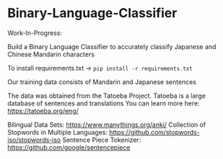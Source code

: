 # Binary-Language-Classifier
Work-In-Progress:

Build a Binary Language Classifier to accurately classify Japanese and Chinese Mandarin characters

To install requirements.txt -> `pip install -r requirements.txt`

Our training data consists of Mandarin and Japanese sentences

The data was obtained from the Tatoeba Project. Tatoeba is a large database of sentences and translations
You can learn more here: https://tatoeba.org/eng/

Bilingual Data Sets: https://www.manythings.org/anki/
Collection of Stopwords in Multiple Languages: https://github.com/stopwords-iso/stopwords-iso
Sentence Piece Tokenizer: https://github.com/google/sentencepiece


